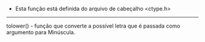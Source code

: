 - Esta função está definida do arquivo de cabeçalho <ctype.h>

----------


tolower() - função que converte a possível letra que é passada como argumento para Minúscula.


